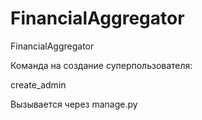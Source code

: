 # FinancialAggregator
FinancialAggregator

Команда на создание суперпользователя: 

create_admin

Вызывается через manage.py